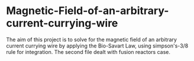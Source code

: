 # Magnetic-Field-of-an-arbitrary-current-currying-wire
The aim of this project is to solve for the magnetic field of an arbitrary current currying wire by applying the Bio-Savart Law, using simpson's-3/8 rule for integration. The second file dealt with fusion reactors case.
